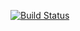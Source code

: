 [![Build Status](https://travis-ci.org/Korna/ukpoCourse.svg?branch=master)](https://travis-ci.org/Korna/ukpoCourse)